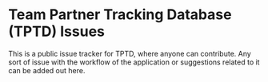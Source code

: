 # Team Partner Tracking Database (TPTD) Issues


This is a public issue tracker for TPTD, where anyone can contribute.
Any sort of issue with the workflow of the application or suggestions related to it can be added out here.
